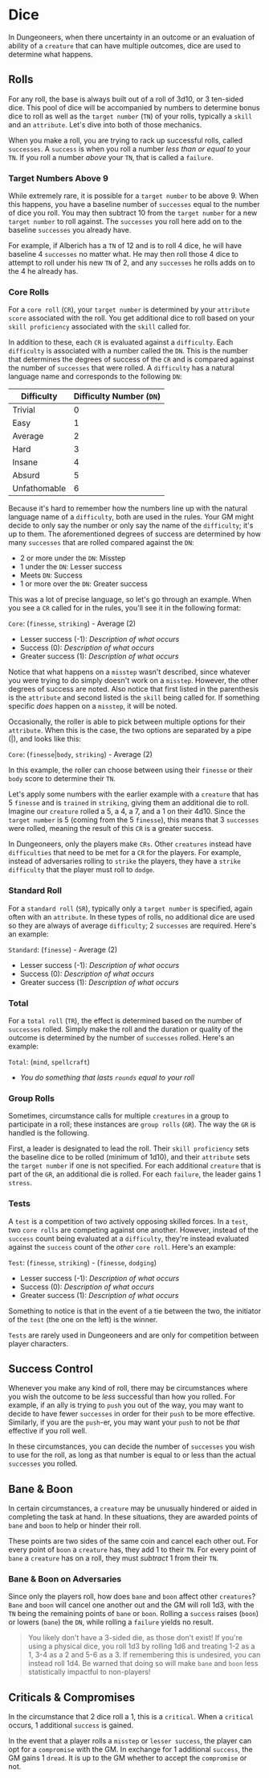 # Dice

In Dungeoneers, when there uncertainty in an outcome or an evaluation of ability of a `creature` that can have multiple outcomes, dice are used to determine what happens.

## Rolls

For any roll, the base is always built out of a roll of 3d10, or 3 ten-sided dice. This pool of dice will be accompanied by numbers to determine bonus dice to roll as well as the `target number` (`TN`) of your rolls, typically a `skill` and an `attribute`. Let's dive into both of those mechanics.

When you make a roll, you are trying to rack up successful rolls, called `successes`. A `success` is when you roll a number _less than or equal to_ your `TN`. If you roll a number _above_ your `TN`, that is called a `failure`.

### Target Numbers Above 9

While extremely rare, it is possible for a `target number` to be above 9. When this happens, you have a baseline number of `successes` equal to the number of dice you roll. You may then subtract 10 from the `target number` for a new `target number` to roll against. The `successes` you roll here add on to the baseline `successes` you already have.

For example, if Alberich has a `TN` of 12 and is to roll 4 dice, he will have baseline 4 `successes` no matter what. He may then roll those 4 dice to attempt to roll under his new `TN` of 2, and any `successes` he rolls adds on to the 4 he already has.

### Core Rolls

For a `core roll` (`CR`), your `target number` is determined by your `attribute score` associated with the roll. You get additional dice to roll based on your `skill proficiency` associated with the `skill` called for.

In addition to these, each `CR` is evaluated against a `difficulty`. Each `difficulty` is associated with a number called the `DN`. This is the number that determines the degrees of success of the `CR` and is compared against the number of `successes` that were rolled. A `difficulty` has a natural language name and corresponds to the following `DN`:

| Difficulty   | Difficulty Number (`DN`) |
| ------------ | ------------------------ |
| Trivial      | 0                        |
| Easy         | 1                        |
| Average      | 2                        |
| Hard         | 3                        |
| Insane       | 4                        |
| Absurd       | 5                        |
| Unfathomable | 6                        |

Because it's hard to remember how the numbers line up with the natural language name of a `difficulty`, both are used in the rules. Your GM might decide to only say the number or only say the name of the `difficulty`; it's up to them. The aforementioned degrees of success are determined by how many `successes` that are rolled compared against the `DN`:

-   2 or more under the `DN`: Misstep
-   1 under the `DN`: Lesser success
-   Meets `DN`: Success
-   1 or more over the `DN`: Greater success

This was a lot of precise language, so let's go through an example. When you see a `CR` called for in the rules, you'll see it in the following format:

`Core`: (`finesse`, `striking`) - Average (2)

-   Lesser success (-1): _Description of what occurs_
-   Success (0): _Description of what occurs_
-   Greater success (1): _Description of what occurs_

Notice that what happens on a `misstep` wasn't described, since whatever you were trying to do simply doesn't work on a `misstep`. However, the other degrees of success are noted. Also notice that first listed in the parenthesis is the `attribute` and second listed is the `skill` being called for. If something specific _does_ happen on a `misstep`, it will be noted.

Occasionally, the roller is able to pick between multiple options for their `attribute`. When this is the case, the two options are separated by a pipe (|), and looks like this:

`Core`: (`finesse`|`body`, `striking`) - Average (2)

In this example, the roller can choose between using their `finesse` or their `body` score to determine their `TN`.

Let's apply some numbers with the earlier example with a `creature` that has 5 `finesse` and is `trained` in `striking`, giving them an additional die to roll. Imagine our `creature` rolled a 5, a 4, a 7, and a 1 on their 4d10. Since the `target number` is 5 (coming from the 5 `finesse`), this means that 3 `successes` were rolled, meaning the result of this `CR` is a greater success.

In Dungeoneers, only the players make `CRs`. Other `creatures` instead have `difficulties` that need to be met for a `CR` for the players. For example, instead of adversaries rolling to `strike` the players, they have a `strike difficulty` that the player must roll to `dodge`.

### Standard Roll

For a `standard roll` (`SR`), typically only a `target number` is specified, again often with an `attribute`. In these types of rolls, no additional dice are used so they are always of average `difficulty`; 2 `successes` are required. Here's an example:

`Standard`: (`finesse`) - Average (2)

-   Lesser success (-1): _Description of what occurs_
-   Success (0): _Description of what occurs_
-   Greater success (1): _Description of what occurs_

### Total

For a `total roll` (`TR`), the effect is determined based on the number of `successes` rolled. Simply make the roll and the duration or quality of the outcome is determined by the number of `successes` rolled. Here's an example:

`Total`: (`mind`, `spellcraft`)

-   _You do something that lasts `rounds` equal to your roll_

### Group Rolls

Sometimes, circumstance calls for multiple `creatures` in a group to participate in a roll; these instances are `group rolls` (`GR`). The way the `GR` is handled is the following.

First, a leader is designated to lead the roll. Their `skill proficiency` sets the baseline dice to be rolled (minimum of 1d10), and their `attribute` sets the `target number` if one is not specified. For each additional `creature` that is part of the `GR`, an additional die is rolled. For each `failure`, the leader gains 1 `stress`.

### Tests

A `test` is a competition of two actively opposing skilled forces. In a `test`, two `core rolls` are competing against one another. However, instead of the `success` count being evaluated at a `difficulty`, they're instead evaluated against the `success` count of the _other_ `core roll`. Here's an example:

`Test`: (`finesse`, `striking`) - (`finesse`, `dodging`)

-   Lesser success (-1): _Description of what occurs_
-   Success (0): _Description of what occurs_
-   Greater success (1): _Description of what occurs_

Something to notice is that in the event of a tie between the two, the initiator of the `test` (the one on the left) is the winner.

`Tests` are rarely used in Dungeoneers and are only for competition between player characters.

## Success Control

Whenever you make any kind of roll, there may be circumstances where you wish the outcome to be _less_ successful than how you rolled. For example, if an ally is trying to `push` you out of the way, you may want to decide to have fewer `successes` in order for their `push` to be more effective. Similarly, if you are the `push`-er, you may want your `push` to not be _that_ effective if you roll well.

In these circumstances, you can decide the number of `successes` you wish to use for the roll, as long as that number is equal to or less than the actual `successes` you rolled.

## Bane & Boon

In certain circumstances, a `creature` may be unusually hindered or aided in completing the task at hand. In these situations, they are awarded points of `bane` and `boon` to help or hinder their roll.

These points are two sides of the same coin and cancel each other out. For every point of `boon` a `creature` has, they add 1 to their `TN`. For every point of `bane` a `creature` has on a roll, they must _subtract_ 1 from their `TN`.

### Bane & Boon on Adversaries

Since only the players roll, how does `bane` and `boon` affect other `creatures`? `Bane` and `boon` will cancel one another out and the GM will roll 1d3, with the `TN` being the remaining points of `bane` or `boon`. Rolling a `success` raises (`boon`) or lowers (`bane`) the `DN`, while rolling a `failure` yields no result.

> You likely don't have a 3-sided die, as those don't exist! If you're using a physical dice, you roll 1d3 by rolling 1d6 and treating 1-2 as a 1, 3-4 as a 2 and 5-6 as a 3. If remembering this is undesired, you can instead roll 1d4. Be warned that doing so will make `bane` and `boon` less statistically impactful to non-players!

## Criticals & Compromises

In the circumstance that 2 dice roll a 1, this is a `critical`. When a `critical` occurs, 1 additional `success` is gained.

In the event that a player rolls a `misstep` or `lesser success`, the player can opt for a `compromise` with the GM. In exchange for 1 additional `success`, the GM gains 1 `dread`. It is up to the GM whether to accept the `compromise` or not.
